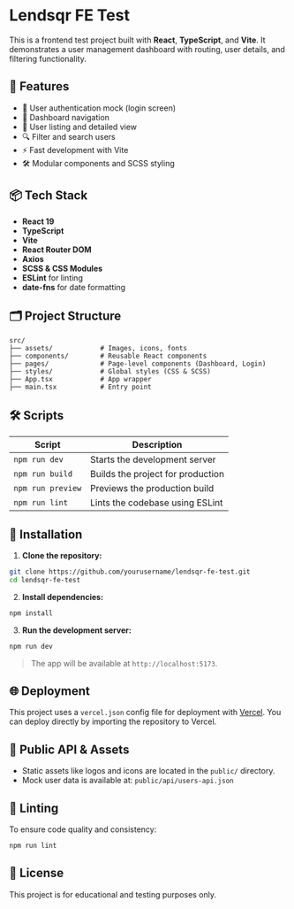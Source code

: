 
# Lendsqr FE Test

This is a frontend test project built with **React**, **TypeScript**, and **Vite**. It demonstrates a user management dashboard with routing, user details, and filtering functionality.

## 🚀 Features

- 🔐 User authentication mock (login screen)
- 🧭 Dashboard navigation
- 👥 User listing and detailed view
- 🔍 Filter and search users
- ⚡ Fast development with Vite
- 🛠️ Modular components and SCSS styling

## 📦 Tech Stack

- **React 19**
- **TypeScript**
- **Vite**
- **React Router DOM**
- **Axios**
- **SCSS & CSS Modules**
- **ESLint** for linting
- **date-fns** for date formatting

## 🗂️ Project Structure

```
src/
├── assets/            # Images, icons, fonts
├── components/        # Reusable React components
├── pages/             # Page-level components (Dashboard, Login)
├── styles/            # Global styles (CSS & SCSS)
├── App.tsx            # App wrapper
├── main.tsx           # Entry point
```

## 🛠️ Scripts

| Script       | Description                         |
|--------------|-------------------------------------|
| `npm run dev` | Starts the development server       |
| `npm run build` | Builds the project for production |
| `npm run preview` | Previews the production build   |
| `npm run lint` | Lints the codebase using ESLint    |

## 🔧 Installation

1. **Clone the repository:**

```bash
git clone https://github.com/yourusername/lendsqr-fe-test.git
cd lendsqr-fe-test
```

2. **Install dependencies:**

```bash
npm install
```

3. **Run the development server:**

```bash
npm run dev
```

> The app will be available at `http://localhost:5173`.

## 🌐 Deployment

This project uses a `vercel.json` config file for deployment with [Vercel](https://vercel.com/). You can deploy directly by importing the repository to Vercel.

## 📁 Public API & Assets

- Static assets like logos and icons are located in the `public/` directory.
- Mock user data is available at: `public/api/users-api.json`

## 🧹 Linting

To ensure code quality and consistency:

```bash
npm run lint
```

## 📄 License

This project is for educational and testing purposes only.
